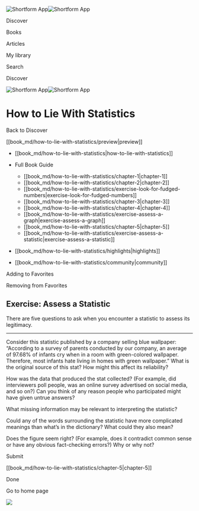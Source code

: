![Shortform App](/img/logo.36a2399e.svg)![Shortform App](/img/logo-dark.70c1b072.svg)

Discover

Books

Articles

My library

Search

Discover

![Shortform App](/img/logo.36a2399e.svg)![Shortform App](/img/logo-dark.70c1b072.svg)

# How to Lie With Statistics

Back to Discover

[[book_md/how-to-lie-with-statistics/preview|preview]]

  * [[book_md/how-to-lie-with-statistics|how-to-lie-with-statistics]]
  * Full Book Guide

    * [[book_md/how-to-lie-with-statistics/chapter-1|chapter-1]]
    * [[book_md/how-to-lie-with-statistics/chapter-2|chapter-2]]
    * [[book_md/how-to-lie-with-statistics/exercise-look-for-fudged-numbers|exercise-look-for-fudged-numbers]]
    * [[book_md/how-to-lie-with-statistics/chapter-3|chapter-3]]
    * [[book_md/how-to-lie-with-statistics/chapter-4|chapter-4]]
    * [[book_md/how-to-lie-with-statistics/exercise-assess-a-graph|exercise-assess-a-graph]]
    * [[book_md/how-to-lie-with-statistics/chapter-5|chapter-5]]
    * [[book_md/how-to-lie-with-statistics/exercise-assess-a-statistic|exercise-assess-a-statistic]]
  * [[book_md/how-to-lie-with-statistics/highlights|highlights]]
  * [[book_md/how-to-lie-with-statistics/community|community]]



Adding to Favorites 

Removing from Favorites 

## Exercise: Assess a Statistic

There are five questions to ask when you encounter a statistic to assess its legitimacy.

* * *

Consider this statistic published by a company selling blue wallpaper: “According to a survey of parents conducted by our company, an average of 97.68% of infants cry when in a room with green-colored wallpaper. Therefore, most infants hate living in homes with green wallpaper.” What is the original source of this stat? How might this affect its reliability?

How was the data that produced the stat collected? (For example, did interviewers poll people, was an online survey advertised on social media, and so on?) Can you think of any reason people who participated might have given untrue answers?

What missing information may be relevant to interpreting the statistic?

Could any of the words surrounding the statistic have more complicated meanings than what’s in the dictionary? What could they also mean?

Does the figure seem right? (For example, does it contradict common sense or have any obvious fact-checking errors?) Why or why not?

Submit 

[[book_md/how-to-lie-with-statistics/chapter-5|chapter-5]]

Done

Go to home page 

![](https://bat.bing.com/action/0?ti=56018282&Ver=2&mid=35def9ad-9b2f-4d8f-a0a0-82e5a26ee7f7&sid=49fff5b0636c11eeb9c611038afc8668&vid=4a005010636c11ee80c703d4c4a7acd5&vids=0&msclkid=N&pi=0&lg=en-US&sw=800&sh=600&sc=24&nwd=1&tl=Shortform%20%7C%20How%20to%20Lie%20With%20Statistics&p=https%3A%2F%2Fwww.shortform.com%2Fapp%2Fbook%2Fhow-to-lie-with-statistics%2Fexercise-assess-a-statistic&r=&lt=545&evt=pageLoad&sv=1&rn=65515)
